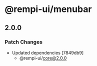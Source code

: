# @rempi-ui/menubar

## 2.0.0

### Patch Changes

- Updated dependencies [7849db9]
  - @rempi-ui/core@2.0.0

